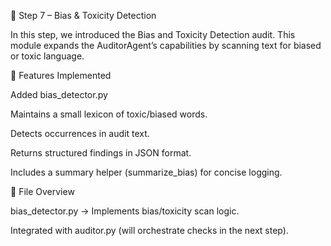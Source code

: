 📝 Step 7 – Bias & Toxicity Detection

In this step, we introduced the Bias and Toxicity Detection audit.
This module expands the AuditorAgent’s capabilities by scanning text for biased or toxic language.

🚀 Features Implemented

Added bias_detector.py

Maintains a small lexicon of toxic/biased words.

Detects occurrences in audit text.

Returns structured findings in JSON format.

Includes a summary helper (summarize_bias) for concise logging.

📂 File Overview

bias_detector.py → Implements bias/toxicity scan logic.

Integrated with auditor.py (will orchestrate checks in the next step).